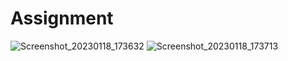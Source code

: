 # Assignment


![Screenshot_20230118_173632](https://user-images.githubusercontent.com/32513454/213173054-cca846ef-2c44-4d6a-bd70-c69525b679ee.png)
![Screenshot_20230118_173713](https://user-images.githubusercontent.com/32513454/213173079-58414e82-0dba-4e1b-baeb-47e4dc8ecf02.png)
